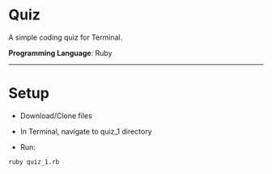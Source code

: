 # Quiz

A simple coding quiz for Terminal.

**Programming Language**: Ruby

---

# Setup

- Download/Clone files

- In Terminal, navigate to quiz_1 directory

- Run:

```
ruby quiz_1.rb
```
